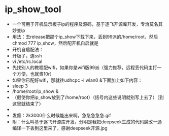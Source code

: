 # ip_show_tool
- 一个可用于开机显示板子ip的程序及源码，基于逐飞开源库开发，专治莫名其妙变ip
- 用法：去release把那个ip_show下载下来，丢到99派的/home/root，然后chmod 777 ip_show，然后配开机自启就是
- 开机自启配法：
- 开板子，连ssh
- vi /etc/rc.local
- 先找别人的教程配wifi，如果你是wifi版99派（强力推荐，远程丢代码主打一个方便，也就贵10r）
- 如果你已配好wifi，那就往udhcpc -i wlan0 &下面加上如下内容：
- sleep 3
- /home/root/ip_show &
- （假使你把ip_show放到了/home/root）（括号内这些说明就别写上去了）（到这里就结束了）
- 
- 发癫：2k3000什么时候能出来啊，急急急急急.gif
- 附：什么叫基于逐飞开源库开发，分明是我把deepseek生成的代码魔改一通编译一下丢到这里来了，感谢deepseek开源.jpg
